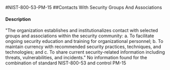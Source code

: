 #NIST-800-53-PM-15
##Contacts With Security Groups And Associations
#### Description
"The organization establishes and institutionalizes contact with selected groups and associations within the security community:
  a.  To facilitate ongoing security education and training for organizational personnel;
  b.  To maintain currency with recommended security practices, techniques, and technologies; and
  c.  To share current security-related information including threats, vulnerabilities, and incidents."
No information found for the combination of standard NIST-800-53 and control PM-15
